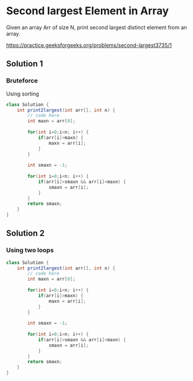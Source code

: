 # Second largest Element in Array

Given an array Arr of size N, print second largest distinct element from an array.

https://practice.geeksforgeeks.org/problems/second-largest3735/1

## Solution 1

### Bruteforce

Using sorting

```java 
class Solution {
    int print2largest(int arr[], int n) {
        // code here
        int maxn = arr[0];
        
        for(int i=0;i<n; i++) {
            if(arr[i]>maxn) {
                maxn = arr[i];
            }
        }
        
        int smaxn = -1;
        
        for(int i=0;i<n; i++) {
            if(arr[i]>smaxn && arr[i]<maxn) {
                smaxn = arr[i];
            }
        }
        return smaxn;
    }
}
```

## Solution 2

### Using two loops

```java 
class Solution {
    int print2largest(int arr[], int n) {
        // code here
        int maxn = arr[0];
        
        for(int i=0;i<n; i++) {
            if(arr[i]>maxn) {
                maxn = arr[i];
            }
        }
        
        int smaxn = -1;
        
        for(int i=0;i<n; i++) {
            if(arr[i]>smaxn && arr[i]<maxn) {
                smaxn = arr[i];
            }
        }
        return smaxn;
    }
}
```
